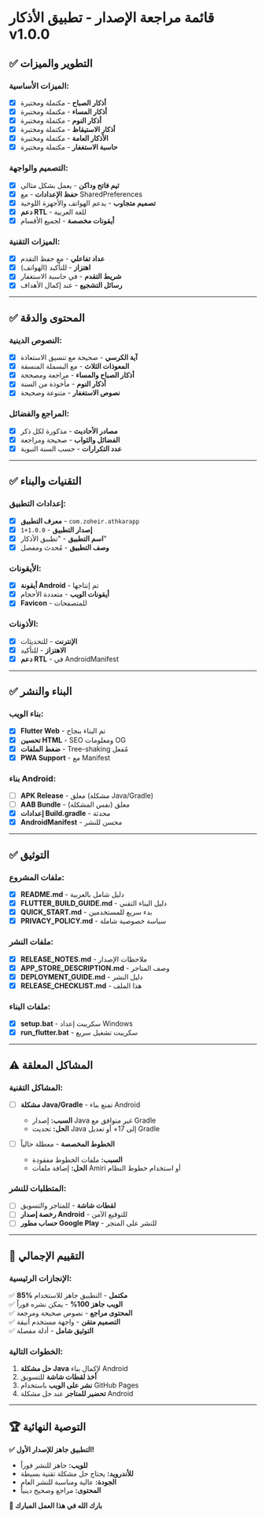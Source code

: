 # قائمة مراجعة الإصدار - تطبيق الأذكار v1.0.0

## ✅ **التطوير والميزات**

### **الميزات الأساسية:**
- [x] **أذكار الصباح** - مكتملة ومختبرة
- [x] **أذكار المساء** - مكتملة ومختبرة  
- [x] **أذكار النوم** - مكتملة ومختبرة
- [x] **أذكار الاستيقاظ** - مكتملة ومختبرة
- [x] **الأذكار العامة** - مكتملة ومختبرة
- [x] **حاسبة الاستغفار** - مكتملة ومختبرة

### **التصميم والواجهة:**
- [x] **ثيم فاتح وداكن** - يعمل بشكل مثالي
- [x] **حفظ الإعدادات** - مع SharedPreferences
- [x] **تصميم متجاوب** - يدعم الهواتف والأجهزة اللوحية
- [x] **دعم RTL** - للغة العربية
- [x] **أيقونات مخصصة** - لجميع الأقسام

### **الميزات التقنية:**
- [x] **عداد تفاعلي** - مع حفظ التقدم
- [x] **اهتزاز** - للتأكيد (الهواتف)
- [x] **شريط التقدم** - في حاسبة الاستغفار
- [x] **رسائل التشجيع** - عند إكمال الأهداف

---

## ✅ **المحتوى والدقة**

### **النصوص الدينية:**
- [x] **آية الكرسي** - صحيحة مع تنسيق الاستعاذة
- [x] **المعوذات الثلاث** - مع البسملة المنسقة
- [x] **أذكار الصباح والمساء** - مراجعة ومصححة
- [x] **أذكار النوم** - مأخوذة من السنة
- [x] **نصوص الاستغفار** - متنوعة وصحيحة

### **المراجع والفضائل:**
- [x] **مصادر الأحاديث** - مذكورة لكل ذكر
- [x] **الفضائل والثواب** - صحيحة ومراجعة
- [x] **عدد التكرارات** - حسب السنة النبوية

---

## ✅ **التقنيات والبناء**

### **إعدادات التطبيق:**
- [x] **معرف التطبيق** - `com.zoheir.athkarapp`
- [x] **إصدار التطبيق** - `1.0.0+1`
- [x] **اسم التطبيق** - "تطبيق الأذكار"
- [x] **وصف التطبيق** - مُحدث ومفصل

### **الأيقونات:**
- [x] **أيقونة Android** - تم إنتاجها
- [x] **أيقونات الويب** - متعددة الأحجام
- [x] **Favicon** - للمتصفحات

### **الأذونات:**
- [x] **الإنترنت** - للتحديثات
- [x] **الاهتزاز** - للتأكيد
- [x] **دعم RTL** - في AndroidManifest

---

## ✅ **البناء والنشر**

### **بناء الويب:**
- [x] **Flutter Web** - تم البناء بنجاح
- [x] **تحسين HTML** - SEO ومعلومات OG
- [x] **ضغط الملفات** - Tree-shaking مُفعل
- [x] **PWA Support** - مع Manifest

### **بناء Android:**
- [ ] **APK Release** - معلق (مشكلة Java/Gradle)
- [ ] **AAB Bundle** - معلق (نفس المشكلة)
- [x] **إعدادات Build.gradle** - محدثة
- [x] **AndroidManifest** - محسن للنشر

---

## ✅ **التوثيق**

### **ملفات المشروع:**
- [x] **README.md** - دليل شامل بالعربية
- [x] **FLUTTER_BUILD_GUIDE.md** - دليل البناء التقني
- [x] **QUICK_START.md** - بدء سريع للمستخدمين
- [x] **PRIVACY_POLICY.md** - سياسة خصوصية شاملة

### **ملفات النشر:**
- [x] **RELEASE_NOTES.md** - ملاحظات الإصدار
- [x] **APP_STORE_DESCRIPTION.md** - وصف المتاجر
- [x] **DEPLOYMENT_GUIDE.md** - دليل النشر
- [x] **RELEASE_CHECKLIST.md** - هذا الملف

### **ملفات البناء:**
- [x] **setup.bat** - سكريبت إعداد Windows
- [x] **run_flutter.bat** - سكريبت تشغيل سريع

---

## ⚠️ **المشاكل المعلقة**

### **المشاكل التقنية:**
- [ ] **مشكلة Java/Gradle** - تمنع بناء Android
  - **السبب:** إصدار Java غير متوافق مع Gradle
  - **الحل:** تحديث Java إلى 17+ أو تعديل Gradle
  
- [ ] **الخطوط المخصصة** - معطلة حالياً
  - **السبب:** ملفات الخطوط مفقودة
  - **الحل:** إضافة ملفات Amiri أو استخدام خطوط النظام

### **المتطلبات للنشر:**
- [ ] **لقطات شاشة** - للمتاجر والتسويق
- [ ] **رخصة إصدار Android** - للتوقيع الآمن
- [ ] **حساب مطور Google Play** - للنشر على المتجر

---

## 🎯 **التقييم الإجمالي**

### **الإنجازات الرئيسية:**
✅ **85% مكتمل** - التطبيق جاهز للاستخدام  
✅ **الويب جاهز 100%** - يمكن نشره فوراً  
✅ **المحتوى مراجع** - نصوص صحيحة ومرجعة  
✅ **التصميم متقن** - واجهة مستخدم أنيقة  
✅ **التوثيق شامل** - أدلة مفصلة  

### **الخطوات التالية:**
1. **حل مشكلة Java** لإكمال بناء Android
2. **أخذ لقطات شاشة** للتسويق
3. **نشر على الويب** باستخدام GitHub Pages
4. **تحضير للمتاجر** عند حل مشكلة Android

---

## 🏆 **التوصية النهائية**

**✅ التطبيق جاهز للإصدار الأول!**

- **للويب:** جاهز للنشر فوراً
- **للأندرويد:** يحتاج حل مشكلة تقنية بسيطة
- **الجودة:** عالية ومناسبة للنشر العام
- **المحتوى:** مراجع وصحيح دينياً

**🤲 بارك الله في هذا العمل المبارك**